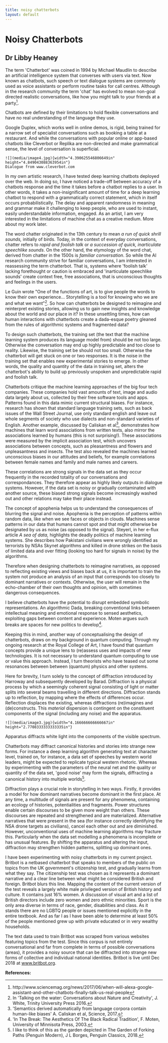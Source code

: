 ```yaml
---
title: noisy chatterbots
layout: default
---
```


# Noisy Chatterbots
## Dr Libby Heaney

The term 'Chatterbot' was coined in 1994 by Michael Maudlin to describe an artificial intelligence system that converses with users via text. Now known as chatbots, such speech or text dialogue systems are commonly used as voice assistants or perform routine tasks for call centres. Although in the research community the term 'chat' has evolved to mean non-goal directed realistic conversations, like how you might talk to your friends at a party[<sup>1</sup>](#fn1)<a id="fnref1"></a>.

Chatbots are defined by their limitations to hold flexible conversations and have no real understanding of the language they use.

Google Duplex, which works well in online demos, is rigid, being trained for a narrow set of specialist conversations such as booking a table at a restaurant. And while the conversations with popular online or app-based chatbots like Cleverbot or Replika are non-directed and make grammatical sense, the level of conversation is superficial.

```
![](media/image4.jpg){width="4.390625546806649in" height="4.849043088363954in"}
Dialogue from www.cleverbot.com
```

In my own artistic research, I have tested deep learning chatbots deployed over the web. In doing so, I have noticed a trade-off between accuracy of a chatbots response and the time it takes before a chatbot replies to a user. In other words, it takes a non-insignificant amount of time for a deep learning chatbot to respond with a grammatically correct statement, which in itself occurs probabilistically. The delay and apparent randomness in meaning and grammar make it challenging to keep people, who are used to instant, easily understandable information, engaged. As an artist, I am very interested in the limitations of machine chat as a creative medium. More about my work later.

The word chatter originated in the 13th century to mean *a run of quick shrill sounds,* initially of birds. Today, in the context of everyday conversations, chatter refers to *rapid and foolish talk* or *a succession of quick, inarticulate speechlike sounds*. On the other hand, the etymology of the word chat, derived from chatter in the 1500s is *familiar conversation*. So while the AI research community strive for familiar conversations, I am interested in reassessing the term chatterbot. That is, systems where 'foolish talk' lacking forethought or caution is embraced and 'inarticulate speechlike sounds' create context free, free associations, that is unconscious thoughts and feelings in the users.

Le Guin wrote "One of the functions of art, is to give people the words to know their own experience... Storytelling is a tool for knowing who we are and what we want"[<sup>2</sup>](#fn2)<a id="fnref2"></a>. So how can chatterbots be designed to reimagine and reinterpret existing stories, allowing us to gain new insights and knowledge about the world and our place in it? In these unsettling times, how can human interactions with chatterbots create a dada-esque poetry gleaned from the rules of algorithmic systems and fragmented data?

To design such chatterbots, the training set (the text that the machine learning system produces its language model from) should be not too large. Otherwise the conversation may end up highly predictable and too close to reality. Likewise, the training set be should not too small. Otherwise the chatterbot will get stuck on one or two responses. It is the noise in the training set that enables new experimental stories to emerge. In other words, the quality and quantity of the data in training set, alters the chatterbot's ability to build up previously unspoken and unpredictable rapid and foolish talk.

Chatterbots critique the machine learning approaches of the big four tech companies. These companies hold vast amounts of text, image and audio data largely about us, collected by their free software tools and apps. Patterns found in this data mimic current structural biases. For instance, research has shown that standard language training sets, such as back issues of the Wall Street Journal, use only standard english and leave out whole segments of society who use dialects and non-standard varieties of English. Another example, discussed by Caliskan et al[<sup>3</sup>](#fn3)<a id="fnref3"></a>, demonstrates how machines that learn word associations from written texts, also mirror the associations learned by humans (this is not surprising!). These associations were measured by the implicit association test, which uncovers associations between concepts, such as pleasantness and flowers and unpleasantness and insects. The test also revealed the machines learned unconscious biases in our attitudes and beliefs, for example correlations between female names and family and male names and careers.

These correlations are strong signals in the data set as they occur frequently in the recorded totality of our conversations and correspondances. They therefore appear as highly likely outputs in dialogue systems. However, if the data set is noisy or gradually contaminated with another source, these biased strong signals become increasingly washed out and other relations may take their place instead.

The concept of apophenia helps us to understand the consequences of blurring the signal and noise. Apophenia is the perception of patterns within random data, like when we see faces or objects in clouds. Machines sense patterns in our data that humans cannot spot and that might otherwise be designated by us as noise (as opposed to the signal). Steyerl, in her e-flux article *A sea of data,* highlights the deadly politics of machine learning systems. She describes how Pakistani civilians were wrongly identified as terrorists by NSAs Skynet algorithms and killed in drone strikes on the basis of limited data and over fitting (looking too hard for signals in noise) by the algorithms.

Therefore when designing chatterbots to reimagine narratives, as opposed to reflecting existing views and biases back at us, it is important to train the system not produce an analysis of an input that corresponds too closely to dominant narratives or contexts. Otherwise, the user will remain in the echo-chamber of their own thoughts and opinion, with sometimes dangerous consequences.

I believe chatterbots have the potential to disrupt embedded symbolic representations. An algorithmic Dada, breaking conventional links between intellectual meaning and emotional response to sensed aesthetics, exploiting gaps between content and experience. Moten argues such breaks are spaces for new politics to develop[<sup>4</sup>](#fn4)<a id="fnref4"></a>.

Keeping this in mind, another way of conceptualising the design of chatterbots, draws on my background in quantum computing. Through my ongoing research at the Royal College of Art, I have found that quantum concepts provide a unique lens to (re)assess uses and impacts of new technologies. It is not necessary to understand quantum computing to use or value this approach. Instead, I turn theorists who have teased out some resonances between between (quantum) physics and other systems.

Here for brevity, I turn solely to the concept of diffraction introduced by Harroway and subsequently developed by Barad. Diffraction is a physical process by which a seemingly coherent signal consisting of light or matter splits into several beams travelling in different directions. Diffraction stands up to reflection, by mapping where the effects of differences occur. Reflection displaces the existing, whereas diffractions (re)imagines and (de)constructs. This *material* dispersion is contingent on the constituent components of the signal (including any noise) and the apparatus.

```
![](media/image3.jpg){width="4.166666666666667in" height="2.7708333333333335in"}
```

Apparatus diffracts white light into the components of the visible spectrum.

Chatterbots may diffract canonical histories and stories into strange new forms. For instance a deep learning algorithm generating text at character level, trained on, for instance, a data set of speeches by western world leaders, might be expected to replicate typical western rhetoric. Whereas by experimenting with the parameters of the neural net and the quality or quantity of the data set, 'good noise' may form the signals, diffracting a canonical history into multiple worlds[<sup>5</sup>](#fn5)<a id="fnref5"></a>.

Diffraction plays a crucial role in storytelling in two ways. Firstly, it provides a model for how dominant narratives become dominant in the first place. At any time, a multitude of signals are present for any phenomena, containing an ecology of histories, potentialities and fragments. Power structures enable certain discourses to be given more weight than others. These discourses are repeated and strengthened and are materialized. Alternative narratives that were present in the sea (for instance correctly identifying the NSA drone targets as civilians), cancel each other out and are diminished. However, unconventional uses of machine learning algorithms may fracture this. Particularly when the data set modelling a phenomena is incomplete or has unusual features. By shifting the apparatus and altering the input, diffraction may strengthen hidden patterns, splitting up dominant ones.

I have been experimenting with noisy chatterbots in my current project. Britbot is a netbased chatterbot that speaks to members of the public on topics from the UK government's citizenship test, and gradually learns from what they say. The citizenship test was chosen as it represents a dominant narrative and a clear line between what might be considered British and foreign. Britbot blurs this line. Mapping the content of the current version of the test reveals a largely white male privileged version of British history and culture. It contains just 16% women. A discussion of visual art and a list of British directors include zero women and zero ethnic minorities. Sport is the only area diverse in terms of race, gender, disabilities and class. As it stands there are no LGBTQ people or issues mentioned explicitly in the entire textbook. And as far I as I have been able to determine at least 50% of the people mentioned grew up with private educated or in very wealthy households.

The text data used to train Britbot was scraped from various websites featuring topics from the test. Since this corpus is not entirely conversational and far from complete in terms of possible conversations (areas), it provides a noisy source that can be diffracted into strange new forms of collective and individual national identities. Britbot is live until Dec 2018 at www.britbot.org.

**References:**
<hr>
<ol>
<li id="fn1">http://www.sciencemag.org/news/2017/06/when-will-alexa-google-assistant-and-other-chatbots-finally-talk-us-real-people<a href="#fnref1">↩</a>
<li id="fn2">In 'Talking on the water: Conversations about Nature and     Creativity', J. White, Trinity University Press 2016.<a href="#fnref2">↩</a>
<li id="fn3">'Semantics derived automatically from language corpora contain     human-like biases' A. Caliskan et al, Science, 2017.<a href="#fnref3">↩</a>
<li id="fn4">'In The Break: The Aesthetics Of The Black Radical Tradition', F.     Moten, University of Minnisota Press, 2003.<a href="#fnref4">↩</a>
<li id="fn5">I like to think of this as the garden depicted in The Garden of     Forking Paths (Penguin Modern), J L Borges, Penguin Classics, 2018.<a href="#fnref5">↩</a>
</ol>
